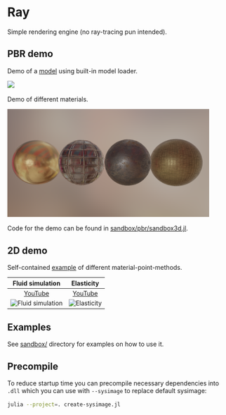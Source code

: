# Ray

Simple rendering engine (no ray-tracing pun intended).

## PBR demo

Demo of a [model](https://sketchfab.com/3d-models/mando-helmet-9da2e7fc67de443e95e190fc0c29f0c7) using built-in model loader.

<img src="https://raw.githubusercontent.com/pxl-th/Ray.jl/master/res/helmet.gif" width=460>

Demo of different materials.

<img src="https://raw.githubusercontent.com/pxl-th/Ray.jl/master/res/pbr-simple-demo.png" width=460>

Code for the demo can be found in [sandbox/pbr/sandbox3d.jl](https://github.com/pxl-th/Ray.jl/blob/master/sandbox/pbr/sandbox3d.jl).

## 2D demo

Self-contained [example](https://github.com/pxl-th/MPM) of different material-point-methods.

| Fluid simulation | Elasticity |
|:-:|:-:|
| [YouTube](https://www.youtube.com/watch?v=O8cXswg9xHw)  | [YouTube](https://www.youtube.com/watch?v=B2dO3poS5PA) |
|<img src="https://img.youtube.com/vi/O8cXswg9xHw/hqdefault.jpg" alt="Fluid simulation" width="200"/>|<img src="https://img.youtube.com/vi/B2dO3poS5PA/hqdefault.jpg" alt="Elasticity" width="200"/> |

## Examples

See [sandbox/](https://github.com/pxl-th/Ray.jl/tree/master/sandbox) directory for examples on how to use it.

## Precompile

To reduce startup time you can precompile necessary dependencies into `.dll` which you can use with `--sysimage` to replace default sysimage:

```bash
julia --project=. create-sysimage.jl
```
